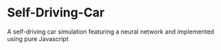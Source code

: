 # Self-Driving-Car
A self-driving car simulation featuring a neural network and implemented using pure Javascript 

